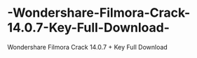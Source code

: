# -Wondershare-Filmora-Crack-14.0.7-Key-Full-Download-
 Wondershare Filmora Crack 14.0.7 + Key Full Download 
